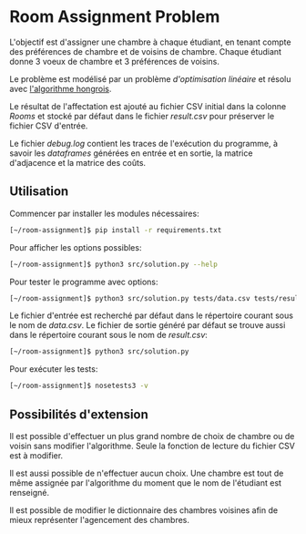 # Room Assignment Problem

L'objectif est d'assigner une chambre à chaque étudiant, en tenant compte des préférences de chambre et de voisins de chambre. Chaque étudiant donne 3 voeux de chambre et 3 préférences de voisins.

Le problème est modélisé par un problème *d'optimisation linéaire* et résolu avec [l'algorithme hongrois](https://fr.wikipedia.org/wiki/Algorithme_hongrois).

Le résultat de l'affectation est ajouté au fichier CSV initial dans la colonne *Rooms* et stocké par défaut dans le fichier *result.csv* pour préserver le fichier CSV d'entrée.

Le fichier *debug.log* contient les traces de l'exécution du programme, à savoir les *dataframes* générées en entrée et en sortie, la matrice d'adjacence et la matrice des coûts. 

## Utilisation

Commencer par installer les modules nécessaires:
```bash
[~/room-assignment]$ pip install -r requirements.txt
```

Pour afficher les options possibles:
```bash
[~/room-assignment]$ python3 src/solution.py --help
```

Pour tester le programme avec options:
```bash
[~/room-assignment]$ python3 src/solution.py tests/data.csv tests/result.csv
```

Le fichier d'entrée est recherché par défaut dans le répertoire courant sous le nom de *data.csv*. Le fichier de sortie généré par défaut se trouve aussi dans le répertoire courant sous le nom de *result.csv*:
```bash
[~/room-assignment]$ python3 src/solution.py
```

Pour exécuter les tests:
```bash
[~/room-assignment]$ nosetests3 -v
```

## Possibilités d'extension

Il est possible d'effectuer un plus grand nombre de choix de chambre ou de voisin sans modifier l'algorithme. Seule la fonction de lecture du fichier CSV est à modifier. 

Il est aussi possible de n'effectuer aucun choix. Une chambre est tout de même assignée par l'algorithme du moment que le nom de l'étudiant est renseigné.

Il est possible de modifier le dictionnaire des chambres voisines afin de mieux représenter l'agencement des chambres.